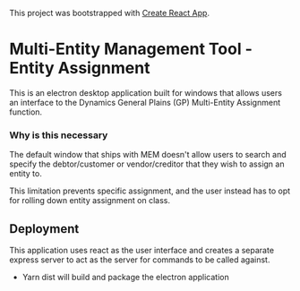 This project was bootstrapped with [Create React App](https://github.com/facebook/create-react-app).

# Multi-Entity Management Tool - Entity Assignment

This is an electron desktop application built for windows that allows users an interface to the Dynamics General Plains (GP) Multi-Entity Assignment function.

### Why is this necessary

The default window that ships with MEM doesn't allow users to search and specify the debtor/customer or vendor/creditor that they wish to assign an entity to.

This limitation prevents specific assignment, and the user instead has to opt for rolling down entity assignment on class.

## Deployment

This application uses react as the user interface and creates a separate express server to act as the server for commands to be called against.

- Yarn dist will build and package the electron application
